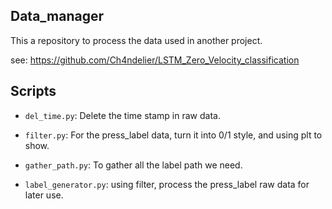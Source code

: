 ## Data_manager

This a repository to process the data used in another project.

see: https://github.com/Ch4ndelier/LSTM_Zero_Velocity_classification

## Scripts

* `del_time.py`: Delete the time stamp in raw data.

* `filter.py`: For the press_label data, turn it into 0/1 style, and using plt to show.

* `gather_path.py`: To gather all the label path we need.

* `label_generator.py`: using filter, process the press_label raw data for later use.
